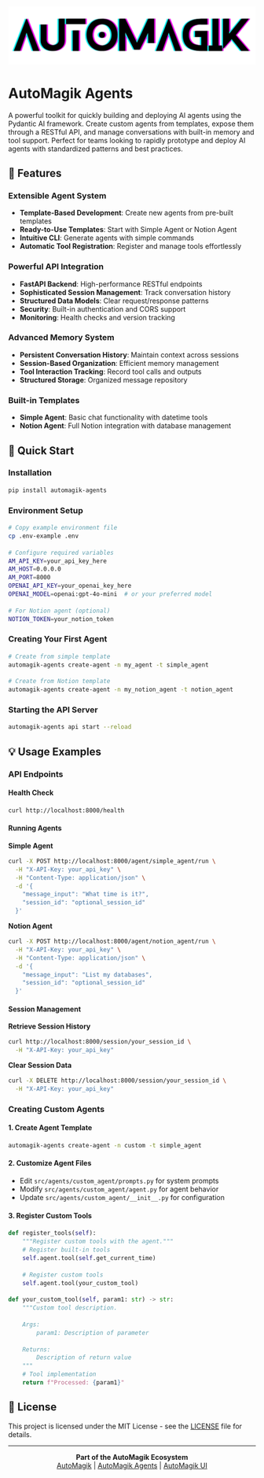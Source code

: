 <p align="center">
  <img src=".github/images/automagik_logo.png" alt="AutoMagik Logo" width="600"/>
</p>

# AutoMagik Agents

A powerful toolkit for quickly building and deploying AI agents using the Pydantic AI framework. Create custom agents from templates, expose them through a RESTful API, and manage conversations with built-in memory and tool support. Perfect for teams looking to rapidly prototype and deploy AI agents with standardized patterns and best practices.

## 🌟 Features

### Extensible Agent System
- **Template-Based Development**: Create new agents from pre-built templates
- **Ready-to-Use Templates**: Start with Simple Agent or Notion Agent
- **Intuitive CLI**: Generate agents with simple commands
- **Automatic Tool Registration**: Register and manage tools effortlessly

### Powerful API Integration
- **FastAPI Backend**: High-performance RESTful endpoints
- **Sophisticated Session Management**: Track conversation history
- **Structured Data Models**: Clear request/response patterns
- **Security**: Built-in authentication and CORS support
- **Monitoring**: Health checks and version tracking

### Advanced Memory System
- **Persistent Conversation History**: Maintain context across sessions
- **Session-Based Organization**: Efficient memory management
- **Tool Interaction Tracking**: Record tool calls and outputs
- **Structured Storage**: Organized message repository

### Built-in Templates
- **Simple Agent**: Basic chat functionality with datetime tools
- **Notion Agent**: Full Notion integration with database management

## 🚀 Quick Start

### Installation

```bash
pip install automagik-agents
```

### Environment Setup

```bash
# Copy example environment file
cp .env-example .env

# Configure required variables
AM_API_KEY=your_api_key_here
AM_HOST=0.0.0.0
AM_PORT=8000
OPENAI_API_KEY=your_openai_key_here
OPENAI_MODEL=openai:gpt-4o-mini  # or your preferred model

# For Notion agent (optional)
NOTION_TOKEN=your_notion_token
```

### Creating Your First Agent

```bash
# Create from simple template
automagik-agents create-agent -n my_agent -t simple_agent

# Create from Notion template
automagik-agents create-agent -n my_notion_agent -t notion_agent
```

### Starting the API Server

```bash
automagik-agents api start --reload
```

## 💡 Usage Examples

### API Endpoints

#### Health Check

```bash
curl http://localhost:8000/health
```

#### Running Agents

**Simple Agent**
```bash
curl -X POST http://localhost:8000/agent/simple_agent/run \
  -H "X-API-Key: your_api_key" \
  -H "Content-Type: application/json" \
  -d '{
    "message_input": "What time is it?",
    "session_id": "optional_session_id"
  }'
```

**Notion Agent**
```bash
curl -X POST http://localhost:8000/agent/notion_agent/run \
  -H "X-API-Key: your_api_key" \
  -H "Content-Type: application/json" \
  -d '{
    "message_input": "List my databases",
    "session_id": "optional_session_id"
  }'
```

#### Session Management

**Retrieve Session History**
```bash
curl http://localhost:8000/session/your_session_id \
  -H "X-API-Key: your_api_key"
```

**Clear Session Data**
```bash
curl -X DELETE http://localhost:8000/session/your_session_id \
  -H "X-API-Key: your_api_key"
```

### Creating Custom Agents

#### 1. Create Agent Template

```bash
automagik-agents create-agent -n custom -t simple_agent
```

#### 2. Customize Agent Files

- Edit `src/agents/custom_agent/prompts.py` for system prompts
- Modify `src/agents/custom_agent/agent.py` for agent behavior
- Update `src/agents/custom_agent/__init__.py` for configuration

#### 3. Register Custom Tools

```python
def register_tools(self):
    """Register custom tools with the agent."""
    # Register built-in tools
    self.agent.tool(self.get_current_time)
    
    # Register custom tools
    self.agent.tool(your_custom_tool)
    
def your_custom_tool(self, param1: str) -> str:
    """Custom tool description.
    
    Args:
        param1: Description of parameter
        
    Returns:
        Description of return value
    """
    # Tool implementation
    return f"Processed: {param1}"
```

## 📄 License

This project is licensed under the MIT License - see the [LICENSE](LICENSE) file for details.

---

<p align="center">
  <b>Part of the AutoMagik Ecosystem</b><br>
  <a href="https://github.com/namastexlabs/automagik">AutoMagik</a> |
  <a href="https://github.com/namastexlabs/automagik-agents">AutoMagik Agents</a> |
  <a href="https://github.com/namastexlabs/automagik-ui">AutoMagik UI</a>
</p>
